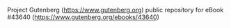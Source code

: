 Project Gutenberg (https://www.gutenberg.org) public repository for eBook #43640 (https://www.gutenberg.org/ebooks/43640)
